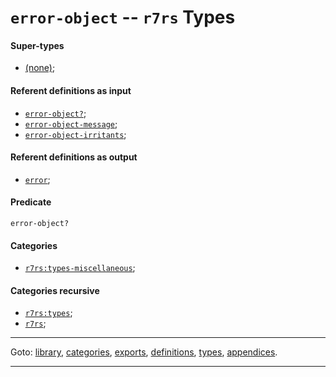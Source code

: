 

<a id='type__r7rs__error-object'></a>

# `error-object` -- `r7rs` Types


<a id='type__r7rs__error-object__super-types'></a>

#### Super-types

 * [(none)](../../r7rs/types/_index.md#toc__r7rs__types);


<a id='type__r7rs__error-object__referent-definitions-input'></a>

#### Referent definitions as input

 * [`error-object?`](../../r7rs/definitions/error-object_3f.md#definition__r7rs__error-object_3f);
 * [`error-object-message`](../../r7rs/definitions/error-object-message.md#definition__r7rs__error-object-message);
 * [`error-object-irritants`](../../r7rs/definitions/error-object-irritants.md#definition__r7rs__error-object-irritants);


<a id='type__r7rs__error-object__referent-definitions-output'></a>

#### Referent definitions as output

 * [`error`](../../r7rs/definitions/error.md#definition__r7rs__error);


<a id='type__r7rs__error-object__predicate'></a>

#### Predicate

````
error-object?
````


<a id='type__r7rs__error-object__categories'></a>

#### Categories

 * [`r7rs:types-miscellaneous`](../../r7rs/categories/r7rs_3a_types-miscellaneous.md#category__r7rs__r7rs_3a_types-miscellaneous);


<a id='type__r7rs__error-object__categories-recursive'></a>

#### Categories recursive

 * [`r7rs:types`](../../r7rs/categories/r7rs_3a_types.md#category__r7rs__r7rs_3a_types);
 * [`r7rs`](../../r7rs/categories/r7rs.md#category__r7rs__r7rs);

----

Goto: [library](../../r7rs/_index.md#library__r7rs), [categories](../../r7rs/categories/_index.md#toc__r7rs__categories), [exports](../../r7rs/exports/_index.md#toc__r7rs__exports), [definitions](../../r7rs/definitions/_index.md#toc__r7rs__definitions), [types](../../r7rs/types/_index.md#toc__r7rs__types), [appendices](../../r7rs/appendices/_index.md#toc__r7rs__appendices).

----

